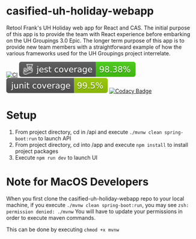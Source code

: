 # casified-uh-holiday-webapp
Retool Frank's UH Holiday web app for React and CAS.  The initial purpose of this app is to provide the team with React experience before embarking on the UH Groupings 3.0 Epic.  The longer term purpose of this app is to provide new team members with a straightforward example of how the various frameworks used for the UH Groupings project interrelate.

[![CI](https://github.com/uhawaii-system-its-ti-iam/casified-uh-holiday-webapp/actions/workflows/ci.yml/badge.svg)](https://github.com/uhawaii-system-its-ti-iam/casified-uh-holiday-webapp/actions/workflows/ci.yml)
![Jest coverage](https://github.com/uhawaii-system-its-ti-iam/casified-uh-holiday-webapp/blob/badges/badges/coverage-jest%20coverage.svg)
![Junit Coverage](https://github.com/uhawaii-system-its-ti-iam/casified-uh-holiday-webapp/blob/badges/badges/jacoco.svg)
[![Codacy Badge](https://app.codacy.com/project/badge/Grade/72c3693804f0409797858b7e358f6421)](https://app.codacy.com/gh/uhawaii-system-its-ti-iam/casified-uh-holiday-webapp/dashboard?utm_source=gh&utm_medium=referral&utm_content=&utm_campaign=Badge_grade)

# Setup
1.  From project directory, cd in /api and execute `./mvnw clean spring-boot:run` to launch API
2.  From project directory, cd into /app and execute `npm install` to install project packages
3.  Execute `npm run dev` to launch UI

# Note for MacOS Developers
When you first clone the casified-uh-holiday-webapp repo to your local machine, if you execute `./mvnw clean spring-boot:run`, you may see `zsh: permission denied: ./mvnw` You will have to update your permissions in order to execute maven commands. 

This can be done by executing `chmod +x mvnw`
